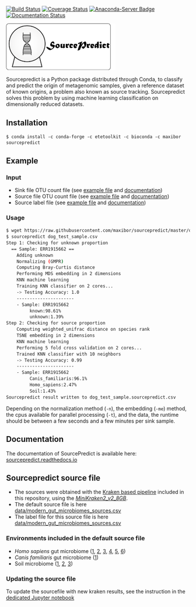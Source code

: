[![Build Status](https://travis-ci.com/maxibor/sourcepredict.svg?token=pwT9AgYi4qJY4LTp9WUy&branch=master)](https://travis-ci.com/maxibor/sourcepredict) [![Coverage Status](https://coveralls.io/repos/github/maxibor/sourcepredict/badge.svg?branch=master)](https://coveralls.io/github/maxibor/sourcepredict?branch=master) [![Anaconda-Server Badge](https://anaconda.org/maxibor/sourcepredict/badges/installer/conda.svg)](https://conda.anaconda.org/maxibor) [![Documentation Status](https://readthedocs.org/projects/sourcepredict/badge/?version=latest)](https://sourcepredict.readthedocs.io/en/latest/?badge=latest)


<img src="img/sourcepredict_logo.png" width="300">

Sourcepredict is a Python package distributed through Conda, to classify and predict the origin of metagenomic samples, given a reference dataset of known origins, a problem also known as source tracking.
Sourcepredict solves this problem by using machine learning classification on dimensionally reduced datasets.

## Installation

```
$ conda install -c conda-forge -c etetoolkit -c bioconda -c maxibor sourcepredict
```

## Example

### Input

- Sink file OTU count file (see [example file](https://github.com/maxibor/sourcepredict/blob/master/data/test/dog_test_sample.csv) and [documentation](https://sourcepredict.readthedocs.io/en/latest/usage.html#otu_table))
- Source file OTU count file (see [example file](https://github.com/maxibor/sourcepredict/blob/master/data/modern_gut_microbiomes_sources.csv) and [documentation](https://sourcepredict.readthedocs.io/en/latest/usage.html#s-sources))
- Source label file (see [example file](https://github.com/maxibor/sourcepredict/blob/master/data/modern_gut_microbiomes_labels.csv) and [documentation](https://sourcepredict.readthedocs.io/en/latest/usage.html#l-labels))

### Usage 

```bash
$ wget https://raw.githubusercontent.com/maxibor/sourcepredict/master/data/test/dog_test_sample.csv -O dog_test_sample.csv
$ sourcepredict dog_test_sample.csv
Step 1: Checking for unknown proportion
  == Sample: ERR1915662 ==
	Adding unknown
	Normalizing (GMPR)
	Computing Bray-Curtis distance
	Performing MDS embedding in 2 dimensions
	KNN machine learning
	Training KNN classifier on 2 cores...
	-> Testing Accuracy: 1.0
	----------------------
	- Sample: ERR1915662
		 known:98.61%
		 unknown:1.39%
Step 2: Checking for source proportion
	Computing weighted_unifrac distance on species rank
	TSNE embedding in 2 dimensions
	KNN machine learning
	Performing 5 fold cross validation on 2 cores...
	Trained KNN classifier with 10 neighbors
	-> Testing Accuracy: 0.99
	----------------------
	- Sample: ERR1915662
		 Canis_familiaris:96.1%
		 Homo_sapiens:2.47%
		 Soil:1.43%
Sourcepredict result written to dog_test_sample.sourcepredict.csv
```

Depending on the normalization method (`-n`), the embedding (`-me`) method, the cpus available for parallel processing (`-t`), and the data, the runtime should be between a few seconds and a few minutes per sink sample.


## Documentation

The documentation of SourcePredict is available here: [sourcepredict.readthedocs.io](https://sourcepredict.readthedocs.io/en/latest/)

## Sourcepredict source file

- The sources were obtained with the [Kraken based pipeline](utils/kraken_pipeline/kraken_pipe.nf) included in this repository, using the [*MiniKraken2_v2_8GB*](https://ccb.jhu.edu/software/kraken2/dl/minikraken2_v2_8GB.tgz).  
- The default source file is here [data/modern_gut_microbiomes_sources.csv](data/modern_gut_microbiomes_sources.csv)
- The label file for this source file is here [data/modern_gut_microbiomes_sources.csv](data/modern_gut_microbiomes_labels.csv)


### Environments included in the default source file

- *Homo sapiens* gut microbiome ([1](https://doi.org/10.1038/nature11234), [2](https://doi.org/10.1093/gigascience/giz004), [3](https://doi.org/10.1038/s41564-019-0409-6), [4](https://doi.org/10.1016/j.cell.2019.01.001), [5](https://doi.org/10.1038/ncomms7505), [6](http://doi.org/10.1016/j.cub.2015.04.055))
- *Canis familiaris* gut microbiome ([1](https://doi.org/10.1186/s40168-018-0450-3))
- Soil microbiome ([1](https://doi.org/10.1073/pnas.1215210110), [2](https://www.ncbi.nlm.nih.gov/bioproject/?term=322597), [3](https://dx.doi.org/10.1128%2FAEM.01646-17))

### Updating the source file 

To update the sourcefile with new kraken results, see the instruction in the [dedicated Jupyter notebook](notebooks/merge_new_data.ipynb) 
